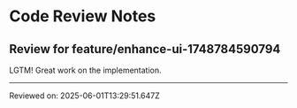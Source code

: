 # Code Review Notes

## Review for feature/enhance-ui-1748784590794

LGTM! Great work on the implementation.

---
Reviewed on: 2025-06-01T13:29:51.647Z